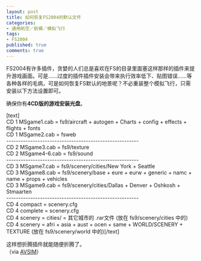 ```yaml
---
layout: post
title: 如何恢复FS2004的默认文件
categories:
- 通用航空／航模／模拟飞行
tags:
- FS2004
published: true
comments: true
---
```

<p>FS2004有许多插件，贪婪的人们总是喜欢在FS的目录里面塞这样那样的插件来提升游戏画面。可是……过度的插件插件安装会带来执行效率低下、贴图错误……等各种各样的毛病，可是如何恢复FS默认的地景呢？不必重装整个模拟飞行，只需安装以下方法设置即可。</p>

<p>确保你有<strong>4CD版的游戏安装光盘</strong>。</p>

<p>[text]<br />
CD 1 MSgame1.cab = fs9/aircraft + autogen + Charts + config + effects + flights + fonts<br />
CD 1 MSgame2.cab = fsweb<br />
-------------------------------------------------------<br />
CD 2 MSgame3.cab = fs9/texture<br />
CD 2 MSgame4-6.cab = fs9/sound<br />
-------------------------------------------------------<br />
CD 3 MSgame7.cab = fs9/scenery/cities/New York + Seattle<br />
CD 3 MSgame8.cab = fs9/scenery/base + eure + eurw + generic + namc + name + props + vehicles<br />
CD 3 MSgame9.cab = fs9/scenery/cities/Dallas + Denver + Oshkosh + Stmaarten<br />
-------------------------------------------------------<br />
CD 4 compact = scenery.cfg<br />
CD 4 complete = scenery.cfg<br />
CD 4 scenery = cities/ = 其它城市的 .rar文件 (放在 fs9/scenery/cities 中的)<br />
CD 4 scenery = afri + asia + aust + ocen + same + WORLD/SCENERY + TEXTURE (放在 fs9/scenery/world 中的)[/text]</p>

<p>这样想折腾插件就能随便折腾了。<br />
（via <a href="http://www.avsim.com/">AVSIM</a>）</p>
